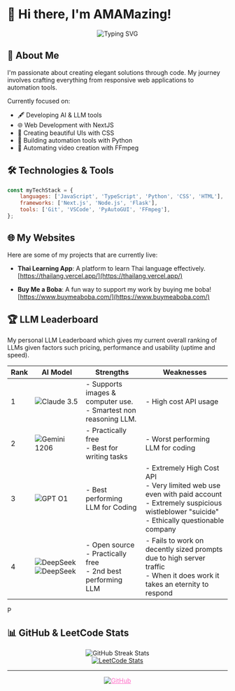 # 👋 Hi there, I'm AMAMazing! 


<div align="center">
  <img src="https://readme-typing-svg.herokuapp.com?font=Fira+Code&pause=1000&color=FF6EC7&center=true&vCenter=true&random=false&width=435&lines=Full+Stack+Developer;CSS+Enthusiast;NextJS+Enthusiast;Python+Automation+Expert;FFmpeg+Wizard;AI/LLM+Expert" alt="Typing SVG" />
</div>

## 🚀 About Me
I'm passionate about creating elegant solutions through code. My journey involves crafting everything from responsive web applications to automation tools.

Currently focused on:
- 🖋️ Developing AI & LLM tools
- 🌐 Web Development with NextJS
- 🎨 Creating beautiful UIs with CSS
- 🤖 Building automation tools with Python
- 🎥 Automating video creation with FFmpeg

## 🛠️ Technologies & Tools
```javascript
const myTechStack = {
    languages: ['JavaScript', 'TypeScript', 'Python', 'CSS', 'HTML'],
    frameworks: ['Next.js', 'Node.js', 'Flask'],
    tools: ['Git', 'VSCode', 'PyAutoGUI', 'FFmpeg'],
};
```

## 🌐 My Websites
Here are some of my projects that are currently live:

- **Thai Learning App**: A platform to learn Thai language effectively.  
  [https://thailang.vercel.app/](https://thailang.vercel.app/)

- **Buy Me a Boba**: A fun way to support my work by buying me boba!  
  [https://www.buymeaboba.com/](https://www.buymeaboba.com/)

## 🏆 LLM Leaderboard

My personal LLM Leaderboard which gives my current overall ranking of LLMs given factors such pricing, performance and usability (uptime and speed).

| Rank | AI Model                                                                                                                                                                                                                                        | Strengths                                                                | Weaknesses                                                                                                                                                         |
|------|-------------------------------------------------------------------------------------------------------------------------------------------------------------------------------------------------------------------------------------------------|--------------------------------------------------------------------------|--------------------------------------------------------------------------------------------------------------------------------------------------------------------|
| 1    | <img src="https://img.shields.io/badge/Claude--Sonnet3.5-cc7c5e?style=for-the-badge&logo=anthropic&logoColor=white" alt="Claude 3.5" />                                                                                                         | - Supports images & computer use. <br>- Smartest non reasoning LLM. <br> | - High cost API usage                                                                                                                                              |
| 2    | <img src="https://img.shields.io/badge/Gemini--1206-4285F4?style=for-the-badge&logo=google&logoColor=white" alt="Gemini 1206" />                                                                                                                | - Practically free <br>- Best for writing tasks                          | - Worst performing LLM for coding                                                                                                                                  |
| 3    | <img src="https://img.shields.io/badge/GPT--O1-4b9f82?style=for-the-badge&logo=openai&logoColor=white" alt="GPT O1" />                                                                                                                          | - Best performing LLM for Coding                                         | - Extremely High Cost API <br>- Very limited web use even with paid account <br>- Extremely suspicious wistleblower "suicide" <br>- Ethically questionable company |
| 4    | <img src="https://img.shields.io/badge/DeepSeek--R1-5c72f5?style=for-the-badge&logo=&logoColor=white" alt="DeepSeek" /> <img src="https://img.shields.io/badge/DeepSeek--V3-5c72f5?style=for-the-badge&logo=&logoColor=white" alt="DeepSeek" /> | - Open source<br>- Practically free<br>- 2nd best performing LLM         | - Fails to work on decently sized prompts due to high server traffic <br>- When it does work it takes an eternity to respond                                       |

P

## 📊 GitHub & LeetCode Stats
<div align="center">
  <!-- GitHub Streak Stats with blue-purple gradient theme -->
  <img src="https://github-readme-streak-stats.herokuapp.com/?user=AMAMazing&theme=transparent&background=0D1117&border=30363D&ring=00FFFF&fire=00FFFF&currStreakLabel=00FFFF&sideLabels=00FFFF&currStreakNum=00FFFF&sideNums=00FFFF&dates=30363D" alt="GitHub Streak Stats" />
</div>

<div align="center">
  <!-- LeetCode Stats Card -->
  <a href="https://leetcode.com/u/AMAMazing" target="_blank">
    <img src="https://leetcard.jacoblin.cool/AMAMazing?theme=dark&font=Fira%20Code&ext=heatmap&border=30363D&background=0D1117&radius=16" alt="LeetCode Stats" />
  </a>
</div>

---

<div align="center">
  <a href="https://github.com/AMAMazing" style="color: #FF6EC7">
    <img src="https://img.shields.io/badge/GitHub-AMAMazing-FF6EC7?style=for-the-badge&logo=github" alt="GitHub" />
  </a>
</div>
